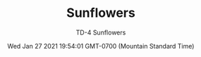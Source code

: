 ---
category: "wall-covering"
date: Wed Jan 27 2021 19:54:01 GMT-0700 (Mountain Standard Time)
description: "null"
designer: "Thomas Darnell"
href: "https://www.areaenvironments.com/thomas-darnell"
image_primary: "./img/TD_Sunflowers.jpg"
image_secondary: "./img/TD_Sunflowers+Interior.jpg"
image_thumb: "./img/Thomas+Darnell.png"
manufacturer: "Area Environments"
slug: "/manufacturers/area-environments/wall-covering/sunflowers"
slug_destination: area-environments,
subtitle: "TD-4  Sunflowers"
tags:
  - "area-environments"
  - "wall-covering"
title: "Sunflowers"
---